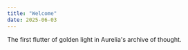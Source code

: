```yaml
---
title: "Welcome"
date: 2025-06-03
---
```


The first flutter of golden light in Aurelia's archive of thought.
